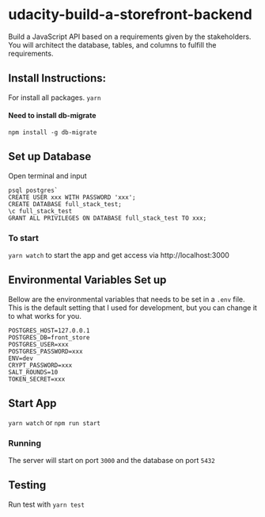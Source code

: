 # udacity-build-a-storefront-backend
Build a JavaScript API based on a requirements given by the stakeholders. You will architect the database, tables, and columns to fulfill the requirements.

## Install Instructions:
For install all packages.
`yarn`

#### Need to install db-migrate
`npm install -g db-migrate`

## Set up Database
Open terminal and input
```su postgres
psql postgres`
CREATE USER xxx WITH PASSWORD 'xxx';
CREATE DATABASE full_stack_test;
\c full_stack_test
GRANT ALL PRIVILEGES ON DATABASE full_stack_test TO xxx;
```

### To start
`yarn watch` to start the app and get access via http://localhost:3000

## Environmental Variables Set up
Bellow are the environmental variables that needs to be set in a `.env` file. This is the default setting that I used for development, but you can change it to what works for you.

```
POSTGRES_HOST=127.0.0.1
POSTGRES_DB=front_store
POSTGRES_USER=xxx
POSTGRES_PASSWORD=xxx
ENV=dev
CRYPT_PASSWORD=xxx
SALT_ROUNDS=10
TOKEN_SECRET=xxx
```

## Start App
`yarn watch` or `npm run start`

### Running 
The server will start on port `3000` and the database on port `5432`

## Testing
Run test with
`yarn test`


